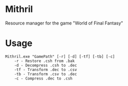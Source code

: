 # Mithril
Resource manager for the game "World of Final Fantasy"

# Usage
	Mithril.exe "GamePath" [-r] [-d] [-tf] [-tb] [-c]
		-r - Restore .csh from .bak
		-d - Decompress .csh to .dec
		-tf - Transform .dec to .csv
		-tb - Transform .csv to .dec
		-c - Compress .dec to .csh
